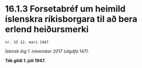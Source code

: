 # 16.1.3 Forsetabréf um heimild íslenskra ríkisborgara til að bera erlend heiðursmerki

`nr. 15 12. mars 1947`

_Íslensk lög 1. nóvember 2017 (útgáfa 147)._

**Tók gildi 1. júlí 1947.**

